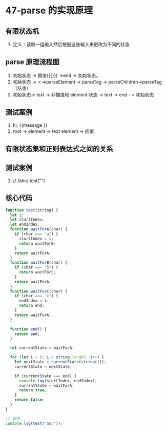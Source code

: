 # 47-parse 的实现原理

## 有限状态机

1. 定义：读取一组输入然后根据这些输入来更改为不同的状态

## parse 原理流程图

1. 初始状态 -> 插值({{}}) ->end -> 初始状态。
2. 初始状态 -> < =>parseElement -> parseTag -> parseChildren->parseTag（结束）
3. 初始状态-> text -> 非插值和 element 状态 -> text -> end - > 初始状态

## 测试案例

1. <div>hi, {{message }}</div>
1. root -> element -> text
   element -> 插值

## 有限状态集和正则表达式之间的关系

## 测试案例

1. // /abc/.test("")

## 核心代码

```javascript
function test(string) {
  let i;
  let startIndex;
  let endIndex;
  function waitForA(char) {
    if (char === "a") {
      startIndex = i;
      return waitForB;
    }
    return waitForA;
  }
  function waitForB(char) {
    if (char === "b") {
      return waitForC;
    }
    return waitForA;
  }
  function waitForC(char) {
    if (char === "c") {
      endIndex = i;
      return end;
    }
    return waitForA;
  }

  function end() {
    return end;
  }

  let currentState = waitForA;

  for (let i = 0; i < string.lenght; i++) {
    let nextState = currentState(string(i));
    currentState = nextState;

    if (currentState === end) {
      console.log(startIndex, endIndex);
      currentState = waitForA;
      return true;
    }
    return false;
  }
}

// 调用
console.log(test("abc"));
```
